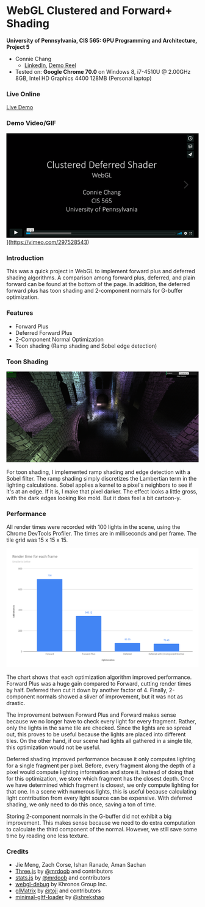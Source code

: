 WebGL Clustered and Forward+ Shading
======================

**University of Pennsylvania, CIS 565: GPU Programming and Architecture, Project 5**

* Connie Chang
  * [LinkedIn](https://www.linkedin.com/in/conniechang44), [Demo Reel](https://www.vimeo.com/ConChang/DemoReel)
* Tested on: **Google Chrome 70.0** on
  Windows 8, i7-4510U @ 2.00GHz 8GB, Intel HD Graphics 4400 128MB (Personal laptop)

### Live Online

[Live Demo](https://cawney4.github.io/Project5-WebGL-Clustered-Deferred-Forward-Plus/)

### Demo Video/GIF

![](vimeo_thumbnail.PNG)](https://vimeo.com/297528543)

### Introduction
This was a quick project in WebGL to implement forward plus and deferred shading algorithms. A comparison among forward plus, deferred, and plain forward can be found at the bottom of the page. In addition, the deferred forward plus has toon shading and 2-component normals for G-buffer optimization.  

### Features
* Forward Plus
* Deferred Forward Plus
* 2-Component Normal Optimization
* Toon shading (Ramp shading and Sobel edge detection)

### Toon Shading
![](toon_shading.PNG)  

For toon shading, I implemented ramp shading and edge detection with a Sobel filter. The ramp shading simply discretizes the Lambertian term in the lighting calculations. Sobel applies a kernel to a pixel's neighbors to see if it's at an edge. If it is, I make that pixel darker. The effect looks a little gross, with the dark edges looking like mold. But it does feel a bit cartoon-y.  

### Performance
All render times were recorded with 100 lights in the scene, using the Chrome DevTools Profiler. The times are in milliseconds and per frame. The tile grid was 15 x 15 x 15.

![](render_times.png)

The chart shows that each optimization algorithm improved performance. Forward Plus was a huge gain compared to Forward, cutting render times by half. Deferred then cut it down by another factor of 4. Finally, 2-component normals showed a sliver of improvement, but it was not as drastic.  

The improvement between Forward Plus and Forward makes sense because we no longer have to check every light for every fragment. Rather, only the lights in the same tile are checked. Since the lights are so spread out, this proves to be useful because the lights are placed into different tiles. On the other hand, if our scene had lights all gathered in a single tile, this optimization would not be useful.  

Deferred shading improved performance because it only computes lighting for a single fragment per pixel. Before, every fragment along the depth of a pixel would compute lighting information and store it. Instead of doing that for this optimization, we store which fragment has the closest depth. Once we have determined which fragment is closest, we only compute lighting for that one. In a scene with numerous lights, this is useful because calculating light contribution from every light source can be expensive. With deferred shading, we only need to do this once, saving a ton of time.  

Storing 2-component normals in the G-buffer did not exhibit a big improvement. This makes sense because we need to do extra computation to calculate the third component of the normal. However, we still save some time by reading one less texture.  


### Credits

* Jie Meng, Zach Corse, Ishan Ranade, Aman Sachan
* [Three.js](https://github.com/mrdoob/three.js) by [@mrdoob](https://github.com/mrdoob) and contributors
* [stats.js](https://github.com/mrdoob/stats.js) by [@mrdoob](https://github.com/mrdoob) and contributors
* [webgl-debug](https://github.com/KhronosGroup/WebGLDeveloperTools) by Khronos Group Inc.
* [glMatrix](https://github.com/toji/gl-matrix) by [@toji](https://github.com/toji) and contributors
* [minimal-gltf-loader](https://github.com/shrekshao/minimal-gltf-loader) by [@shrekshao](https://github.com/shrekshao)
